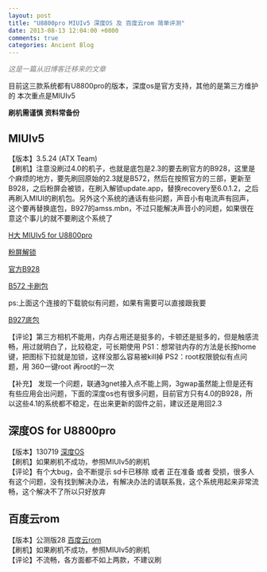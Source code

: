 ```yaml
---
layout: post
title: "U8800pro MIUIv5 深度OS 及 百度云rom 简单评测"
date: 2013-08-13 12:04:00 +0800
comments: true
categories: Ancient Blog
---
```


*<font color = "gray">这是一篇从旧博客迁移来的文章</font>*

目前这三款系统都有U8800pro的版本，深度os是官方支持，其他的是第三方维护的
本次重点是MIUIv5

<b>刷机需谨慎 资料常备份</b>

<!-- more -->

MIUIv5 <br />
---
【版本】3.5.24 (ATX Team) <br />
【刷机】注意没刷过4.0的机子，也就是底包是2.3的要去刷官方的B928，这里是个麻烦的地方，要先刷回原始的2.3就是B572，然后在按照官方的三部，更新至B928，之后粉屏会被锁，在刷入解锁update.app，替换recovery至6.0.1.2，之后再刷入MIUI的刷机包。另外这个系统的通话有些问题，声音小有电流声有回声，这个要再替换底包，B927的amss.mbn，不过只能解决声音小的问题，如果很在意这个事儿的就不要刷这个系统了

[H大 MIUIv5 for U8800pro](http://bbs.anzhi.com/thread-6946594-1-1.html)

[粉屏解锁](http://android.tgbus.com/Android/yizhi/201211/455988.shtml)

[官方B928](http://consumer.huawei.com/cn/support/downloads/detail/index.htm?id=15223)

[B572 卡刷包](http://www.fengbao.com/huawei_rom/huawei_U8800pro_rom/2012/0322/143481.html)

ps:上面这个连接的下载貌似有问题，如果有需要可以直接跟我要

[B927底包](http://dl.dbank.com/c02o28qw0x#)

【评论】第三方相机不能用，内存占用还是挺多的，卡顿还是挺多的，但是触感流畅，用过就明白了，比较稳定，可长期使用
PS1：想常驻内存的方法是长按home键，把图标下拉就是加锁，这样没那么容易被kill掉
PS2：root权限貌似有点问题，用 360一键root 再root的一次

【补充】 发现一个问题，联通3gnet接入点不能上网，3gwap虽然能上但是还有有些应用会出问题，下面的深度os也有很多问题，目前官方只有4.0的B928，所以这些4.1的系统都不稳定，在出来更新的固件之前，建议还是用回2.3



深度OS for U8800pro
---
【版本】130719 [深度OS](http://www.shenduos.com/) <br />
【刷机】如果刷机不成功，参照MIUIv5的刷机 <br />
【评论】有个大bug，会不断提示 sd卡已移除 或者 正在准备 或者 受损，很多人有这个问题，没有找到解决办法，有解决办法的请联系我，这个系统用起来非常流畅，这个解决不了所以只好放弃

百度云rom
---
【版本】公测版28 [百度云rom](http://bbs.rom.baidu.com/download.php?phoneid=17) <br />
【刷机】如果刷机不成功，参照MIUIv5的刷机 <br />
【评论】不流畅，各方面都不如上两款，不建议刷